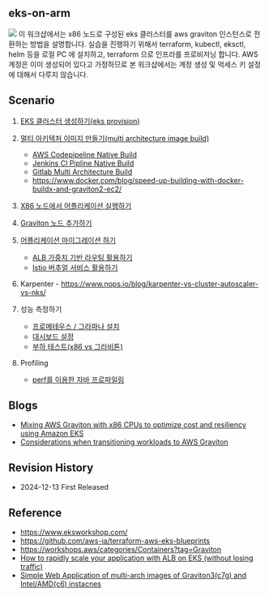 ## eks-on-arm ## 
![](https://github.com/gnosia93/eks-grv-mig/blob/main/tutorial/images/ws-archi-1.png)
이 워크샵에서는 x86 노드로 구성된 eks 클러스터를 aws graviton 인스턴스로 전환하는 방법을 설명합니다. 실습을 진행하기 위해서 terraform, kubectl, eksctl, helm 등을 로컬 PC 에 설치하고, terraform 으로 인프라를 프로비저닝 합니다. AWS 계정은 이미 생성되어 있다고 가정하므로 본 워크샵에서는 계정 생성 및 억세스 키 설정에 대해서 다루지 않습니다.  

## Scenario ##

1. [EKS 클러스터 생성하기(eks provision)](https://github.com/gnosia93/eks-grv-mig/blob/main/tutorial/1.infra.md)

2. [멀티 아키텍처 이미지 만들기(multi architecture image build)](https://github.com/gnosia93/eks-grv-mig/blob/main/tutorial/2.multi-arch-image.md)
       
   - [AWS Codepipeline Native Build](https://github.com/gnosia93/eks-grv-mig/blob/main/tutorial/2.multi-arch-codepipe.md)
   - [Jenkins CI Pipline Native Build](https://github.com/gnosia93/eks-grv-mig/blob/main/tutorial/2.multi-arch-jenkins.md)
   - [Gitlab Multi Architecture Build](https://github.com/gnosia93/eks-grv-mig/blob/main/tutorial/2.multi-arch-gitlab.md)
   - https://www.docker.com/blog/speed-up-building-with-docker-buildx-and-graviton2-ec2/
         
3. [X86 노드에서 어플리케이션 실행하기](https://github.com/gnosia93/eks-grv-mig/blob/main/tutorial/3.x86-app.md)
       
4. [Graviton 노드 추가하기](https://github.com/gnosia93/eks-grv-mig/blob/main/tutorial/4.graviton-nodegroup.md)

5. [어플리케이션 마이그레이션 하기](https://github.com/gnosia93/eks-grv-mig/blob/main/tutorial/5.app-mig.md)

    - [ALB 가중치 기반 라우팅 활용하기](https://github.com/gnosia93/eks-grv-mig/blob/main/tutorial/5-1.alb-weight-routing.md)
    - [Istio 버추얼 서비스 활용하기](https://github.com/gnosia93/eks-grv-mig/blob/main/tutorial/5-2.istio-routing.md)      

6. Karpenter - https://www.nops.io/blog/karpenter-vs-cluster-autoscaler-vs-nks/
  
7. 성능 측정하기
   
    - [프로메테우스 / 그라파나 설치](https://github.com/gnosia93/eks-grv-adp/blob/main/tutorial/6.perf-prometheus.md)
    - [대시보드 설정](https://github.com/gnosia93/eks-grv-mig/blob/main/tutorial/6.perf-mon.md)
    - [부하 테스트(x86 vs 그라비톤)](https://github.com/gnosia93/eks-grv-mig/blob/main/tutorial/6.perf-ab.md)

8. Profiling

    - [perf를 이용한 자바 프로파일링](https://github.com/gnosia93/eks-on-arm/blob/main/tutorial/8.perf-profiling.md)
    
## Blogs ##

* [Mixing AWS Graviton with x86 CPUs to optimize cost and resiliency using Amazon EKS](https://aws.amazon.com/blogs/compute/mixing-aws-graviton-with-x86-cpus-to-optimize-cost-and-resilience-using-amazon-eks/)
* [Considerations when transitioning workloads to AWS Graviton](https://github.com/aws/aws-graviton-getting-started/blob/main/transition-guide.md)


## Revision History ##
* 2024-12-13 First Released

## Reference ##

* https://www.eksworkshop.com/
* https://github.com/aws-ia/terraform-aws-eks-blueprints
* https://workshops.aws/categories/Containers?tag=Graviton
* [How to rapidly scale your application with ALB on EKS (without losing traffic)](https://github.com/aws-samples/app-health-with-aws-load-balancer-controller/tree/main)
* [Simple Web Application of multi-arch images of Graviton3(c7g) and Intel/AMD(c6) instacnes](https://github.com/aws-samples/app-health-with-aws-load-balancer-controller/tree/main/simple-multiarch-app)
